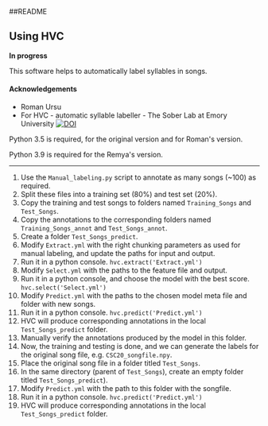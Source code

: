 ##README

## Using HVC
**In progress**

This software helps to automatically label syllables in songs.

#### Acknowledgements
- Roman Ursu
- For HVC - automatic syllable labeller - The Sober Lab at Emory University [![DOI](https://zenodo.org/badge/DOI/10.5281/zenodo.1475481.svg)](https://doi.org/10.5281/zenodo.1475481)

Python 3.5 is required, for the original version and for Roman's version.

Python 3.9 is required for the Remya's version.

---


1. Use the `Manual_labeling.py` script to annotate as many songs (~100) as required.
2. Split these files into a training set (80%) and test set (20%).
3. Copy the training and test songs to folders named `Training_Songs` and `Test_Songs`.
4. Copy the annotations to the corresponding folders named `Training_Songs_annot` and `Test_Songs_annot`.
5. Create a folder `Test_Songs_predict`.
6. Modify `Extract.yml` with the right chunking parameters as used for manual labeling, and update the paths for input and output.
7. Run it in a python console. `hvc.extract('Extract.yml')`
8. Modify `Select.yml` with the paths to the feature file and output.
9. Run it in a python console, and choose the model with the best score. `hvc.select('Select.yml')`
10. Modify `Predict.yml` with the paths to the chosen model meta file and folder with new songs.
11. Run it in a python console. `hvc.predict('Predict.yml')`
12. HVC will produce corresponding annotations in the local `Test_Songs_predict` folder.
13. Manually verify the annotations produced by the model in this folder.
14. Now, the training and testing is done, and we can generate the labels for the original song file, e.g. `CSC20_songfile.npy`.
15. Place the original song file in a folder titled `Test_Songs`.
16. In the same directory (parent of `Test_Songs`), create an empty folder titled `Test_Songs_predict`).
17. Modify `Predict.yml` with the path to this folder with the songfile.
18. Run it in a python console. `hvc.predict('Predict.yml')`
19. HVC will produce corresponding annotations in the local `Test_Songs_predict` folder.
